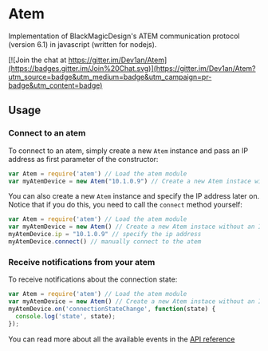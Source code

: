 # Atem

Implementation of BlackMagicDesign's ATEM communication protocol (version 6.1) in javascript (written for nodejs).

[![Join the chat at https://gitter.im/Dev1an/Atem](https://badges.gitter.im/Join%20Chat.svg)](https://gitter.im/Dev1an/Atem?utm_source=badge&utm_medium=badge&utm_campaign=pr-badge&utm_content=badge)

## Usage
### Connect to an atem
To connect to an atem, simply create a new `Atem` instance and pass an IP address as first parameter of the constructor:
```js
var Atem = require('atem') // Load the atem module
var myAtemDevice = new Atem("10.1.0.9") // Create a new Atem instace with an IP address
```
You can also create a new `Atem` instance and specify the IP address later on. Notice that if you do this, you need to call the `connect` method yourself:
```js
var Atem = require('atem') // Load the atem module
var myAtemDevice = new Atem() // Create a new Atem instace without an IP address
myAtemDevice.ip = "10.1.0.9" // specify the ip address
myAtemDevice.connect() // manually connect to the atem
```
### Receive notifications from your atem
To receive notifications about the connection state:
```js
var Atem = require('atem') // Load the atem module
var myAtemDevice = new Atem() // Create a new Atem instace without an IP address
myAtemDevice.on('connectionStateChange', function(state) {
  console.log('state', state);
});
```
You can read more about all the available events in the [API reference](http://dev1an.github.io/Atem/Device.html)
